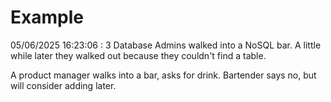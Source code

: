 # Example

<!-- replace-with-date starts -->
05/06/2025 16:23:06 : 3 Database Admins walked into a NoSQL bar. A little while later they walked out because they couldn't find a table.
<!-- replace-with-date ends -->

<!-- replace-with-joke starts -->
A product manager walks into a bar, asks for drink. Bartender says no, but will consider adding later.
<!-- replace-with-joke ends -->
